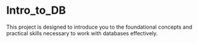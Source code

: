 # Intro_to_DB
This project is designed to introduce you to the foundational concepts and practical skills necessary to work with databases effectively.
